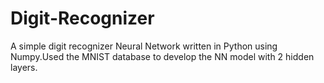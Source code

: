 # Digit-Recognizer
A simple digit recognizer Neural Network written in Python using Numpy.Used the MNIST database to develop the NN model with 2 hidden layers.
